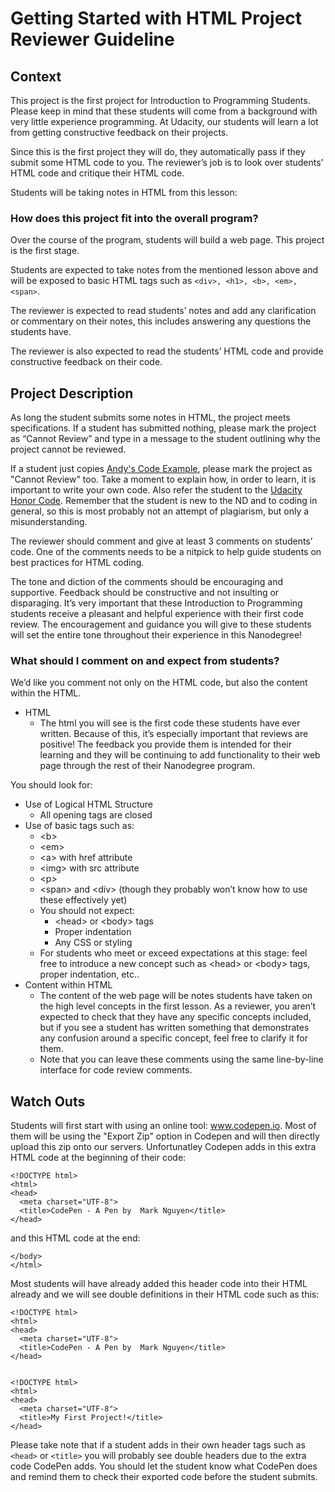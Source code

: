 Getting Started with HTML Project Reviewer Guideline
==========================================

## Context

This project is the first project for Introduction to Programming Students. Please keep in mind that these students will come from a background with very little experience programming. At Udacity, our students will learn a lot from getting constructive feedback on their projects.

Since this is the first project they will do, they automatically pass if they submit some HTML code to you. The reviewer’s job is to look over students’ HTML code and critique their HTML code.

Students will be taking notes in HTML from this lesson:

### How does this project fit into the overall program?
Over the course of the program, students will build a web page.  This project is the first stage.

Students are expected to take notes from the mentioned lesson above and will be exposed to basic HTML tags such as `<div>, <h1>, <b>, <em>, <span>`.

The reviewer is expected to read students’ notes and add any clarification or commentary on their notes, this includes answering any questions the students have.

The reviewer is also expected to read the students’ HTML code and provide constructive feedback on their code.

## Project Description

As long the student submits some notes in HTML, the project meets specifications. If a student has submitted nothing, please mark the project as “Cannot Review” and type in a message to the student outlining why the project cannot be reviewed.

If a student just copies [Andy's Code Example](https://classroom.udacity.com/nanodegrees/nd000/parts/0001345401/modules/385165862675461/lessons/3851658626239847/concepts/38473885480923), please mark the project as "Cannot Review" too. Take a moment to explain how, in order to learn, it is important to write your own code. Also refer the student to the [Udacity Honor Code](https://docs.google.com/document/d/1W-GV7Y0TNIPLox1UJDgFxvioq6Y0dYitQ-1_SIJsw0A/pub?embedded=true#h.6fabosc4oduo). Remember that the student is new to the ND and to coding in general, so this is most probably not an attempt of plagiarism, but only a misunderstanding.

The reviewer should comment and give at least 3 comments on students’ code. One of the comments needs to be a nitpick to help guide students on best practices for HTML coding.

The tone and diction of the comments should be encouraging and supportive. Feedback should be constructive and not insulting or disparaging. It’s very important that these Introduction to Programming students receive a pleasant and helpful experience with their first code review. The encouragement and guidance you will give to these students will set the entire tone throughout their experience in this Nanodegree!

### What should I comment on and expect from students?
We’d like you comment not only on the HTML code, but also the content within the HTML.

* HTML 
  * The html you will see is the first code these students have ever written.  Because of this, it’s especially important that reviews are positive! The feedback you provide them is intended for their learning and they will be continuing to add functionality to their web page through the rest of their Nanodegree program.

You should look for:

  * Use of Logical HTML Structure 
    *  All opening tags are closed
  * Use of basic tags such as:
    * \<b>
    * \<em>
    * \<a> with href attribute
    * \<img> with src attribute 
    * \<p>
    * \<span> and \<div> (though they probably won’t know how to use these effectively yet)
    * You should not expect:
      - \<head> or \<body> tags
      - Proper indentation
      - Any CSS or styling
    * For students who meet or exceed expectations at this stage: feel free to introduce a new concept such as \<head> or \<body> tags, proper indentation, etc.. 
* Content within HTML
  * The content of the web page will be notes students have taken on the high level concepts in the first lesson.  As a reviewer, you aren’t expected to check that they have any specific concepts included, but if you see a student has written something that demonstrates any confusion around a specific concept, feel free to clarify it for them. 
  * Note that you can leave these comments using the same line-by-line interface for code review comments.

## Watch Outs
Students will first start with using an online tool: www.codepen.io. Most of them will be using the "Export Zip" option in Codepen and will then directly upload this zip onto our servers. Unfortunatley Codepen adds in this extra HTML code at the beginning of their code:

```
<!DOCTYPE html>
<html>
<head>
  <meta charset="UTF-8">
  <title>CodePen - A Pen by  Mark Nguyen</title>
</head>
```

and this HTML code at the end:

```
</body>
</html>
```

Most students will have already added this header code into their HTML already and we will see double definitions in their HTML code such as this:

```
<!DOCTYPE html>
<html>
<head>
  <meta charset="UTF-8">
  <title>CodePen - A Pen by  Mark Nguyen</title>
</head>


<!DOCTYPE html>
<html>
<head>
  <meta charset="UTF-8">
  <title>My First Project!</title>
</head>
```

Please take note that if a student adds in their own header tags such as `<head>` or `<title>` you will probably see double headers due to the extra code CodePen adds. You should let the student know what CodePen does and remind them to check their exported code before the student submits.

